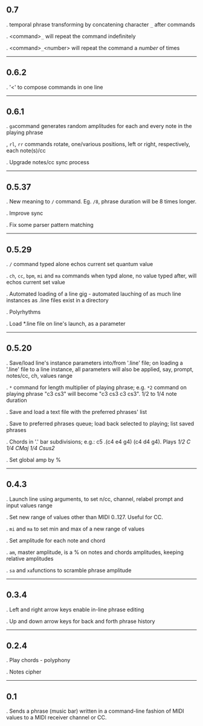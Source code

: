 
## 0.7

. temporal phrase transforming by concatening character `_` after commands

. \<command>`_` will repeat the command indefinitely

. \<command>`_`\<number> will repeat the command a _number_ of times

---

## 0.6.2
  
  . '<' to compose commands in one line

----  

## 0.6.1

. `ga`command generates random amplitudes for each and every note in the playing phrase

, `rl`, `rr` commands rotate, one/various positions, left or right, respectively, each note(s)/cc

. Upgrade notes/cc sync process

____

## 0.5.37

. New meaning to `/` command. Eg. `/8`, phrase duration will be 8 times longer.

. Improve sync

. Fix some parser pattern matching

____

## 0.5.29

. `/` command typed alone echos current set quantum value

. `ch`, `cc`, `bpm`, `mi` and `ma` commands when typd alone, no value typed after, will echos current set value

. Automated loading of a line gig - automated lauching of as much line instances as .line files exist in a directory

. Polyrhythms

. Load *.line file on line's launch, as a parameter

____

## 0.5.20

. Save/load line's instance parameters into/from '.line' file; on loading a '.line' file to a line instance, all parameters will also be applied, say, prompt, notes/cc, ch, values range

. `*` command for length multiplier of playing phrase; e.g. `*2` command on playing phrase "c3 cs3" will become "c3 cs3 c3 cs3". 1/2 to 1/4 note duration

. Save and load a text file with the preferred phrases' list

. Save to preferred phrases queue; load back selected to playing; list saved phrases

. Chords in '.' bar subdivisions; e.g.: c5 .(c4 e4 g4) (c4 d4 g4). Plays *1/2 C 1/4 CMaj 1/4 Csus2*

. Set global amp by %

____

## 0.4.3

. Launch line using arguments, to set n/cc, channel, relabel prompt and input values range

. Set new range of values other than MIDI 0..127. Useful for CC.

. `mi` and `ma` to set min and max of a new range of values

. Set amplitude for each note and chord

. `am`, master amplitude, is a % on notes and chords amplitudes, keeping relative amplitudes

. `sa` and `xa`functions to scramble phrase amplitude

____

## 0.3.4

. Left and right arrow keys enable in-line phrase editing 

. Up and down arrow keys for back and forth phrase history

____


## 0.2.4

. Play chords - polyphony

. Notes cipher

____

## 0.1

. Sends a phrase (music bar) written in a command-line fashion of MIDI values to a MIDI receiver channel or CC.
